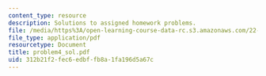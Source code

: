 ```yaml
---
content_type: resource
description: Solutions to assigned homework problems.
file: /media/https%3A/open-learning-course-data-rc.s3.amazonaws.com/22-314j-structural-mechanics-in-nuclear-power-technology-fall-2006/312b21f2fec6edbffb8a1fa196d5a67c_problem4_sol.pdf
file_type: application/pdf
resourcetype: Document
title: problem4_sol.pdf
uid: 312b21f2-fec6-edbf-fb8a-1fa196d5a67c
---
```


